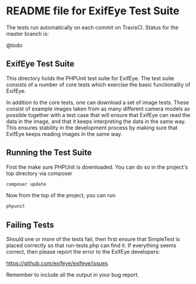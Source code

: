 # README file for ExifEye Test Suite

The tests run automatically on each commit on TravisCI. Status for the
master branch is:

@todo

## ExifEye Test Suite

This directory holds the PHPUnit test suite for ExifEye. The test
suite consists of a number of core tests which exercise the basic
functionality of ExifEye.

In addition to the core tests, one can download a set of image tests.
These consist of example images taken from as many different camera
models as possible together with a test case that will ensure that ExifEye
can read the data in the image, and that it keeps interpreting the
data in the same way.  This ensures stability in the development
process by making sure that ExifEye keeps reading images in the same way.


## Running the Test Suite

First the make sure PHPUnit is downloaded. You can do so in
the project's top directory via composer

```bash
composer update
```

Now from the top of the project, you can run

```bash
phpunit
```

## Failing Tests

Should one or more of the tests fail, then first ensure that
SimpleTest is placed correctly so that run-tests.php can find it. If
everything seems correct, then please report the error to the ExifEye
developers:

  https://github.com/exifeye/exifeye/issues

Remember to include all the output in your bug report.
